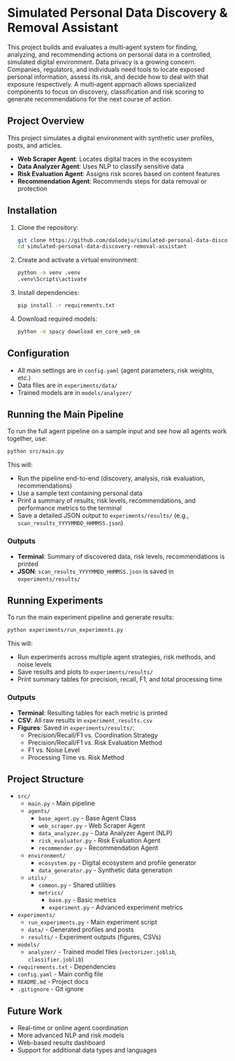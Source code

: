 # Simulated Personal Data Discovery & Removal Assistant

This project builds and evaluates a multi‑agent system for finding, analyzing, and recommending actions on personal data in a controlled, simulated digital environment. Data privacy is a growing concern. Companies, regulators, and individuals need tools to locate exposed personal information, assess its risk, and decide how to deal with that exposure respectively. A multi‑agent approach allows specialized components to focus on discovery, classification and risk scoring to generate recommendations for the next course of action.

## Project Overview

This project simulates a digital environment with synthetic user profiles, posts, and articles. 

- **Web Scraper Agent**: Locates digital traces in the ecosystem
- **Data Analyzer Agent**: Uses NLP to classify sensitive data
- **Risk Evaluation Agent**: Assigns risk scores based on content features
- **Recommendation Agent**: Recommends steps for data removal or protection

## Installation

1. Clone the repository:
   ```bash
   git clone https://github.com/dalodeju/simulated-personal-data-discovery-removal-assistant.git
   cd simulated-personal-data-discovery-removal-assistant
   ```
2. Create and activate a virtual environment:
   ```bash
   python -m venv .venv
   .venv\Scripts\activate 
   ```
3. Install dependencies:
   ```bash
   pip install -r requirements.txt
   ```
4. Download required models:
   ```bash
   python -m spacy download en_core_web_sm
   ```

## Configuration

- All main settings are in `config.yaml` (agent parameters, risk weights, etc.)
- Data files are in `experiments/data/`
- Trained models are in `models/analyzer/`

## Running the Main Pipeline
To run the full agent pipeline on a sample input and see how all agents work together, use:
```bash
python src/main.py
```
This will:
- Run the pipeline end-to-end (discovery, analysis, risk evaluation, recommendations)
- Use a sample text containing personal data
- Print a summary of results, risk levels, recommendations, and performance metrics to the terminal
- Save a detailed JSON output to `experiments/results/` (e.g., `scan_results_YYYYMMDD_HHMMSS.json`)

### Outputs

- **Terminal**: Summary of discovered data, risk levels, recommendations is printed
- **JSON**: `scan_results_YYYYMMDD_HHMMSS.json` is saved in `experiments/results/`

## Running Experiments

To run the main experiment pipeline and generate results:
```bash
python experiments/run_experiments.py
```
This will:
- Run experiments across multiple agent strategies, risk methods, and noise levels
- Save results and plots to `experiments/results/`
- Print summary tables for precision, recall, F1, and total processing time

### Outputs

- **Terminal**: Resulting tables for each metric is printed
- **CSV**: All raw results in `experiment_results.csv`
- **Figures**: Saved in `experiments/results/`: 
  - Precision/Recall/F1 vs. Coordination Strategy
  - Precision/Recall/F1 vs. Risk Evaluation Method
  - F1 vs. Noise Level
  - Processing Time vs. Risk Method

## Project Structure

- `src/`
  - `main.py` - Main pipeline
  - `agents/`
    - `base_agent.py` - Base Agent Class
    - `web_scraper.py` - Web Scraper Agent
    - `data_analyzer.py` - Data Analyzer Agent (NLP)
    - `risk_evaluator.py` - Risk Evaluation Agent
    - `recommender.py` - Recommendation Agent
  - `environment/`
    - `ecosystem.py` - Digital ecosystem and profile generator
    - `data_generator.py` - Synthetic data generation
  - `utils/`
    - `common.py` - Shared utilities
    - `metrics/`
      - `base.py` - Basic metrics
      - `experiment.py` - Advanced experiment metrics
- `experiments/`
  - `run_experiments.py` - Main experiment script
  - `data/` - Generated profiles and posts
  - `results/` - Experiment outputs (figures, CSVs)
- `models/`
  - `analyzer/` - Trained model files (`vectorizer.joblib`, `classifier.joblib`)
- `requirements.txt` - Dependencies
- `config.yaml` - Main config file
- `README.md` - Project docs
- `.gitignore` - Git ignore

## Future Work

- Real-time or online agent coordination
- More advanced NLP and risk models
- Web-based results dashboard
- Support for additional data types and languages
